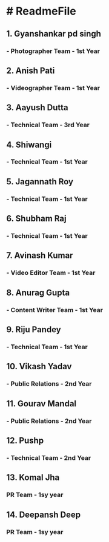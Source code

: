 <h1># ReadmeFile</h1>

<h2>1. Gyanshankar pd singh</h2>
<h3>- Photographer Team - 1st Year</h3> 
    
<h2>2. Anish Pati</h2>
<h3>- Videographer Team - 1st Year</h3>
    
<h2>3. Aayush Dutta</h2>
<h3>- Technical Team - 3rd Year</h3>
    
<h2>4. Shiwangi</h2>
<h3>- Technical Team - 1st Year</h3>
    
<h2>5. Jagannath Roy</h2>
<h3>- Technical Team - 1st Year</h3>

<h2>6. Shubham Raj</h2>
<h3>- Technical Team - 1st Year</h3>
    
<h2>7. Avinash Kumar</h2>
<h3>- Video Editor Team - 1st Year</h3>
    
<h2>8. Anurag Gupta</h2>
<h3>- Content Writer Team - 1st Year</h3>

<h2>9. Riju Pandey</h2>
<h3>- Technical Team - 1st Year</h3>

<h2>10. Vikash Yadav</h2>
<h3>- Public Relations - 2nd Year</h3>
    
<h2>11. Gourav Mandal</h2>
<h3>- Public Relations - 2nd Year</h3>


<h2>12. Pushp</h2>
<h3>- Technical Team - 2nd Year</h3>

<h2>13. Komal Jha</h2>
<h3>PR Team - 1sy year</h3>

<h2>14. Deepansh Deep</h2>
<h3>PR Team - 1sy year</h3>
